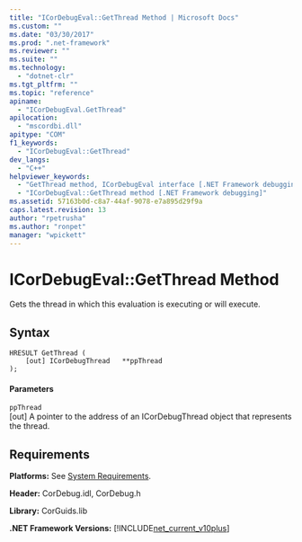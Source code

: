 ```yaml
---
title: "ICorDebugEval::GetThread Method | Microsoft Docs"
ms.custom: ""
ms.date: "03/30/2017"
ms.prod: ".net-framework"
ms.reviewer: ""
ms.suite: ""
ms.technology: 
  - "dotnet-clr"
ms.tgt_pltfrm: ""
ms.topic: "reference"
apiname: 
  - "ICorDebugEval.GetThread"
apilocation: 
  - "mscordbi.dll"
apitype: "COM"
f1_keywords: 
  - "ICorDebugEval::GetThread"
dev_langs: 
  - "C++"
helpviewer_keywords: 
  - "GetThread method, ICorDebugEval interface [.NET Framework debugging]"
  - "ICorDebugEval::GetThread method [.NET Framework debugging]"
ms.assetid: 57163b0d-c8a7-44af-9078-e7a895d29f9a
caps.latest.revision: 13
author: "rpetrusha"
ms.author: "ronpet"
manager: "wpickett"
---
```

# ICorDebugEval::GetThread Method
Gets the thread in which this evaluation is executing or will execute.  
  
## Syntax  
  
```  
HRESULT GetThread (  
    [out] ICorDebugThread   **ppThread  
);  
```  
  
#### Parameters  
 `ppThread`  
 [out] A pointer to the address of an ICorDebugThread object that represents the thread.  
  
## Requirements  
 **Platforms:** See [System Requirements](../../../../docs/framework/get-started/system-requirements.md).  
  
 **Header:** CorDebug.idl, CorDebug.h  
  
 **Library:** CorGuids.lib  
  
 **.NET Framework Versions:** [!INCLUDE[net_current_v10plus](../../../../includes/net-current-v10plus-md.md)]